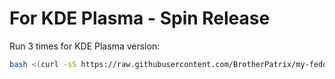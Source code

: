 # For KDE Plasma - Spin Release

Run 3 times for KDE Plasma version:

```bash
bash <(curl -sS https://raw.githubusercontent.com/BrotherPatrix/my-fedora-cooking/main/fedora/40/kde-plasma/setup.sh)
```